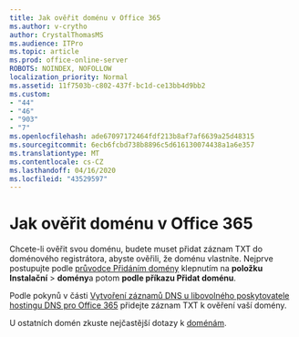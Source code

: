 ```yaml
---
title: Jak ověřit doménu v Office 365
ms.author: v-crytho
author: CrystalThomasMS
ms.audience: ITPro
ms.topic: article
ms.prod: office-online-server
ROBOTS: NOINDEX, NOFOLLOW
localization_priority: Normal
ms.assetid: 11f7503b-c802-437f-bc1d-ce13bb4d9bb2
ms.custom:
- "44"
- "46"
- "903"
- "7"
ms.openlocfilehash: ade67097172464fdf213b8af7af6639a25d48315
ms.sourcegitcommit: 6ecb6fcbd738b8896c5d616130074438a1a6e357
ms.translationtype: MT
ms.contentlocale: cs-CZ
ms.lasthandoff: 04/16/2020
ms.locfileid: "43529597"
---
```

# <a name="how-to-verify-your-domain-with-office-365"></a>Jak ověřit doménu v Office 365

Chcete-li ověřit svou doménu, budete muset přidat záznam TXT do doménového registrátora, abyste ověřili, že doménu vlastníte. Nejprve postupujte podle [průvodce Přidáním domény](https://portal.office.com/adminportal/home#/Domains/Wizard) klepnutím na **položku Instalační** \> **domény**a potom **podle příkazu Přidat doménu**.
  
Podle pokynů v části [Vytvoření záznamů DNS u libovolného poskytovatele hostingu DNS pro Office 365](https://docs.microsoft.com/office365/admin/get-help-with-domains/create-dns-records-at-any-dns-hosting-provider) přidejte záznam TXT k ověření vaší domény.

U ostatních domén zkuste nejčastější dotazy k [doménám](https://docs.microsoft.com/microsoft-365/admin/setup/domains-faq).
